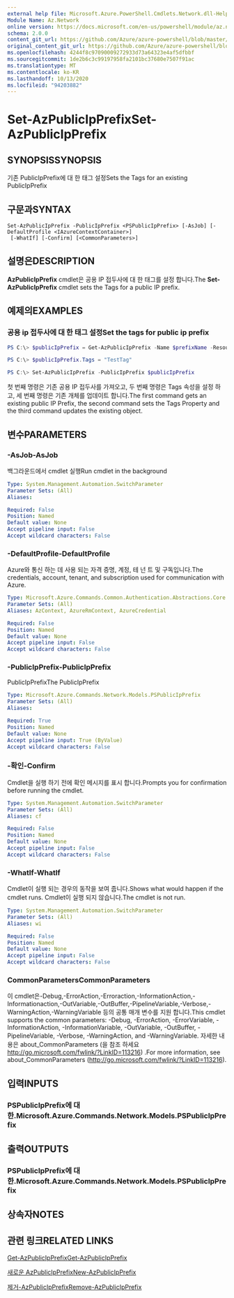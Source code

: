 ```yaml
---
external help file: Microsoft.Azure.PowerShell.Cmdlets.Network.dll-Help.xml
Module Name: Az.Network
online version: https://docs.microsoft.com/en-us/powershell/module/az.network/set-azpublicipprefix
schema: 2.0.0
content_git_url: https://github.com/Azure/azure-powershell/blob/master/src/Network/Network/help/Set-AzPublicIpPrefix.md
original_content_git_url: https://github.com/Azure/azure-powershell/blob/master/src/Network/Network/help/Set-AzPublicIpPrefix.md
ms.openlocfilehash: 4244f8c97090009272933d73a64323e4af5dfbbf
ms.sourcegitcommit: 1de2b6c3c99197958fa2101bc37680e7507f91ac
ms.translationtype: MT
ms.contentlocale: ko-KR
ms.lasthandoff: 10/13/2020
ms.locfileid: "94203882"
---
```

# <span data-ttu-id="91e55-101">Set-AzPublicIpPrefix</span><span class="sxs-lookup"><span data-stu-id="91e55-101">Set-AzPublicIpPrefix</span></span>

## <span data-ttu-id="91e55-102">SYNOPSIS</span><span class="sxs-lookup"><span data-stu-id="91e55-102">SYNOPSIS</span></span>
<span data-ttu-id="91e55-103">기존 PublicIpPrefix에 대 한 태그 설정</span><span class="sxs-lookup"><span data-stu-id="91e55-103">Sets the Tags for an existing PublicIpPrefix</span></span>

## <span data-ttu-id="91e55-104">구문과</span><span class="sxs-lookup"><span data-stu-id="91e55-104">SYNTAX</span></span>

```
Set-AzPublicIpPrefix -PublicIpPrefix <PSPublicIpPrefix> [-AsJob] [-DefaultProfile <IAzureContextContainer>]
 [-WhatIf] [-Confirm] [<CommonParameters>]
```

## <span data-ttu-id="91e55-105">설명은</span><span class="sxs-lookup"><span data-stu-id="91e55-105">DESCRIPTION</span></span>
<span data-ttu-id="91e55-106">**AzPublicIpPrefix** cmdlet은 공용 IP 접두사에 대 한 태그를 설정 합니다.</span><span class="sxs-lookup"><span data-stu-id="91e55-106">The **Set-AzPublicIpPrefix** cmdlet sets the Tags for a public IP prefix.</span></span>

## <span data-ttu-id="91e55-107">예제의</span><span class="sxs-lookup"><span data-stu-id="91e55-107">EXAMPLES</span></span>

### <span data-ttu-id="91e55-108">공용 ip 접두사에 대 한 태그 설정</span><span class="sxs-lookup"><span data-stu-id="91e55-108">Set the tags for public ip prefix</span></span>
```powershell
PS C:\> $publicIpPrefix = Get-AzPublicIpPrefix -Name $prefixName -ResourceGroupName $rgName

PS C:\> $publicIpPrefix.Tags = "TestTag"

PS C:\> Set-AzPublicIpPrefix -PublicIpPrefix $publicIpPrefix
```

<span data-ttu-id="91e55-109">첫 번째 명령은 기존 공용 IP 접두사를 가져오고, 두 번째 명령은 Tags 속성을 설정 하 고, 세 번째 명령은 기존 개체를 업데이트 합니다.</span><span class="sxs-lookup"><span data-stu-id="91e55-109">The first command gets an existing public IP Prefix, the second command sets the Tags Property and the third command updates the existing object.</span></span>

## <span data-ttu-id="91e55-110">변수</span><span class="sxs-lookup"><span data-stu-id="91e55-110">PARAMETERS</span></span>

### <span data-ttu-id="91e55-111">-AsJob</span><span class="sxs-lookup"><span data-stu-id="91e55-111">-AsJob</span></span>
<span data-ttu-id="91e55-112">백그라운드에서 cmdlet 실행</span><span class="sxs-lookup"><span data-stu-id="91e55-112">Run cmdlet in the background</span></span>

```yaml
Type: System.Management.Automation.SwitchParameter
Parameter Sets: (All)
Aliases:

Required: False
Position: Named
Default value: None
Accept pipeline input: False
Accept wildcard characters: False
```

### <span data-ttu-id="91e55-113">-DefaultProfile</span><span class="sxs-lookup"><span data-stu-id="91e55-113">-DefaultProfile</span></span>
<span data-ttu-id="91e55-114">Azure와 통신 하는 데 사용 되는 자격 증명, 계정, 테 넌 트 및 구독입니다.</span><span class="sxs-lookup"><span data-stu-id="91e55-114">The credentials, account, tenant, and subscription used for communication with Azure.</span></span>

```yaml
Type: Microsoft.Azure.Commands.Common.Authentication.Abstractions.Core.IAzureContextContainer
Parameter Sets: (All)
Aliases: AzContext, AzureRmContext, AzureCredential

Required: False
Position: Named
Default value: None
Accept pipeline input: False
Accept wildcard characters: False
```

### <span data-ttu-id="91e55-115">-PublicIpPrefix</span><span class="sxs-lookup"><span data-stu-id="91e55-115">-PublicIpPrefix</span></span>
<span data-ttu-id="91e55-116">PublicIpPrefix</span><span class="sxs-lookup"><span data-stu-id="91e55-116">The PublicIpPrefix</span></span>

```yaml
Type: Microsoft.Azure.Commands.Network.Models.PSPublicIpPrefix
Parameter Sets: (All)
Aliases:

Required: True
Position: Named
Default value: None
Accept pipeline input: True (ByValue)
Accept wildcard characters: False
```

### <span data-ttu-id="91e55-117">-확인</span><span class="sxs-lookup"><span data-stu-id="91e55-117">-Confirm</span></span>
<span data-ttu-id="91e55-118">Cmdlet을 실행 하기 전에 확인 메시지를 표시 합니다.</span><span class="sxs-lookup"><span data-stu-id="91e55-118">Prompts you for confirmation before running the cmdlet.</span></span>

```yaml
Type: System.Management.Automation.SwitchParameter
Parameter Sets: (All)
Aliases: cf

Required: False
Position: Named
Default value: None
Accept pipeline input: False
Accept wildcard characters: False
```

### <span data-ttu-id="91e55-119">-WhatIf</span><span class="sxs-lookup"><span data-stu-id="91e55-119">-WhatIf</span></span>
<span data-ttu-id="91e55-120">Cmdlet이 실행 되는 경우의 동작을 보여 줍니다.</span><span class="sxs-lookup"><span data-stu-id="91e55-120">Shows what would happen if the cmdlet runs.</span></span>
<span data-ttu-id="91e55-121">Cmdlet이 실행 되지 않습니다.</span><span class="sxs-lookup"><span data-stu-id="91e55-121">The cmdlet is not run.</span></span>

```yaml
Type: System.Management.Automation.SwitchParameter
Parameter Sets: (All)
Aliases: wi

Required: False
Position: Named
Default value: None
Accept pipeline input: False
Accept wildcard characters: False
```

### <span data-ttu-id="91e55-122">CommonParameters</span><span class="sxs-lookup"><span data-stu-id="91e55-122">CommonParameters</span></span>
<span data-ttu-id="91e55-123">이 cmdlet은-Debug,-ErrorAction,-Erroraction,-InformationAction,-Informationaction,-OutVariable,-OutBuffer,-PipelineVariable,-Verbose,-WarningAction,-WarningVariable 등의 공통 매개 변수를 지원 합니다.</span><span class="sxs-lookup"><span data-stu-id="91e55-123">This cmdlet supports the common parameters: -Debug, -ErrorAction, -ErrorVariable, -InformationAction, -InformationVariable, -OutVariable, -OutBuffer, -PipelineVariable, -Verbose, -WarningAction, and -WarningVariable.</span></span> <span data-ttu-id="91e55-124">자세한 내용은 about_CommonParameters (을 참조 하세요 http://go.microsoft.com/fwlink/?LinkID=113216) .</span><span class="sxs-lookup"><span data-stu-id="91e55-124">For more information, see about_CommonParameters (http://go.microsoft.com/fwlink/?LinkID=113216).</span></span>

## <span data-ttu-id="91e55-125">입력</span><span class="sxs-lookup"><span data-stu-id="91e55-125">INPUTS</span></span>

### <span data-ttu-id="91e55-126">PSPublicIpPrefix에 대 한.</span><span class="sxs-lookup"><span data-stu-id="91e55-126">Microsoft.Azure.Commands.Network.Models.PSPublicIpPrefix</span></span>

## <span data-ttu-id="91e55-127">출력</span><span class="sxs-lookup"><span data-stu-id="91e55-127">OUTPUTS</span></span>

### <span data-ttu-id="91e55-128">PSPublicIpPrefix에 대 한.</span><span class="sxs-lookup"><span data-stu-id="91e55-128">Microsoft.Azure.Commands.Network.Models.PSPublicIpPrefix</span></span>

## <span data-ttu-id="91e55-129">상속자</span><span class="sxs-lookup"><span data-stu-id="91e55-129">NOTES</span></span>

## <span data-ttu-id="91e55-130">관련 링크</span><span class="sxs-lookup"><span data-stu-id="91e55-130">RELATED LINKS</span></span>

[<span data-ttu-id="91e55-131">Get-AzPublicIpPrefix</span><span class="sxs-lookup"><span data-stu-id="91e55-131">Get-AzPublicIpPrefix</span></span>](./Get-AzPublicIpPrefix.md)

[<span data-ttu-id="91e55-132">새로운 AzPublicIpPrefix</span><span class="sxs-lookup"><span data-stu-id="91e55-132">New-AzPublicIpPrefix</span></span>](./New-AzPublicIpPrefix.md)

[<span data-ttu-id="91e55-133">제거-AzPublicIpPrefix</span><span class="sxs-lookup"><span data-stu-id="91e55-133">Remove-AzPublicIpPrefix</span></span>](./Remove-AzPublicIpPrefix.md)
